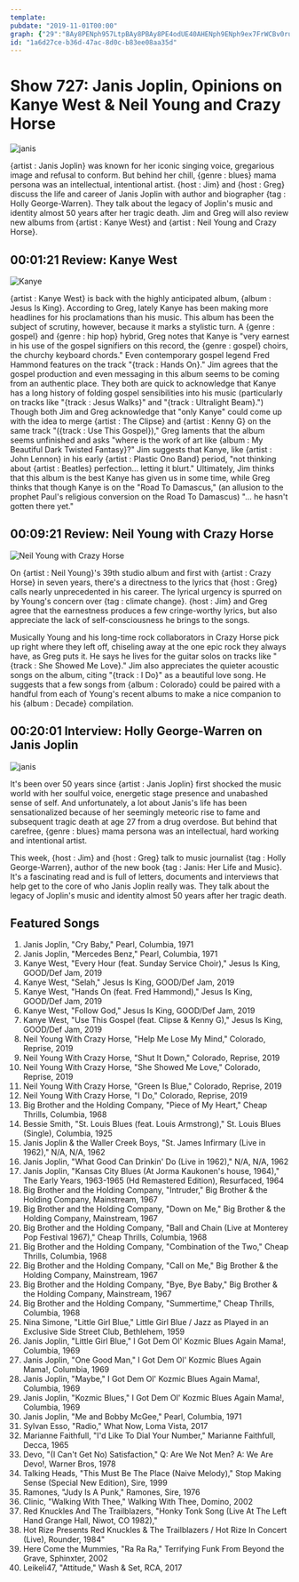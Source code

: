 ```yaml
---
template: 
pubdate: "2019-11-01T00:00"
graph: {"29":"BAy8PENph957LtpBAy8PBAy8PE4odUE40AHENph9ENph9ex7FrWCBv0ruJNy","FL":"BBOMGwb4uRk2OMvwb4uR","XD":"eRBqruRDYxBB5keuRDYxBB5kewjjr3"}
id: "1a6d27ce-b36d-47ac-8d0c-b83ee08aa35d"
---
```






# Show 727: Janis Joplin, Opinions on Kanye West & Neil Young and Crazy Horse

![janis](https://static.soundopinions.org/images/2019/janis.jpg)

{artist : Janis Joplin} was known for her iconic singing voice, gregarious image and refusal to conform. But behind her chill, {genre : blues} mama persona was an intellectual, intentional artist. {host : Jim} and {host : Greg} discuss the life and career of Janis Joplin with author and biographer {tag : Holly George-Warren}. They talk about the legacy of Joplin's music and identity almost 50 years after her tragic death. Jim and Greg will also review new albums from {artist : Kanye West} and {artist : Neil Young and Crazy Horse}.



## 00:01:21 Review: Kanye West

![Kanye](https://static.soundopinions.org/assets/727/290.jpg)

{artist : Kanye West} is back with the highly anticipated album, {album : Jesus Is King}. According to Greg, lately Kanye has been making more headlines for his proclamations than his music. This album has been the subject of scrutiny, however, because it marks a stylistic turn. A {genre : gospel} and {genre : hip hop} hybrid, Greg notes that Kanye is "very earnest in his use of the gospel signifiers on this record, the {genre : gospel} choirs, the churchy keyboard chords." Even contemporary gospel legend Fred Hammond features on the track "{track : Hands On}." Jim agrees that the gospel production and even messaging in this album seems to be coming from an authentic place. They both are quick to acknowledge that Kanye has a long history of folding gospel sensibilities into his music (particularly on tracks like "{track : Jesus Walks}" and "{track : Ultralight Beam}.") Though both Jim and Greg acknowledge that "only Kanye" could come up with the idea to merge {artist : The Clipse} and {artist : Kenny G} on the same track "({track : Use This Gospel})," Greg laments that the album seems unfinished and asks "where is the work of art like {album : My Beautiful Dark Twisted Fantasy}?" Jim suggests that Kanye, like {artist : John Lennon} in his early {artist : Plastic Ono Band} period, "not thinking about {artist : Beatles} perfection… letting it blurt." Ultimately, Jim thinks that this album is the best Kanye has given us in some time, while Greg thinks that though Kanye is on the "Road To Damascus," (an allusion to the prophet Paul's religious conversion on the Road To Damascus) "… he hasn't gotten there yet."



## 00:09:21 Review: Neil Young with Crazy Horse

![Neil Young with Crazy Horse](https://static.soundopinions.org/assets/727/FL0.jpg)

On {artist : Neil Young}'s 39th studio album and first with {artist : Crazy Horse} in seven years, there's a directness to the lyrics that {host : Greg} calls nearly unprecedented in his career. The lyrical urgency is spurred on by Young's concern over {tag : climate change}. {host : Jim} and Greg agree that the earnestness produces a few cringe-worthy lyrics, but also appreciate the lack of self-consciousness he brings to the songs.

Musically Young and his long-time rock collaborators in Crazy Horse pick up right where they left off, chiseling away at the one epic rock they always have, as Greg puts it. He says he lives for the guitar solos on tracks like "{track : She Showed Me Love}." Jim also appreciates the quieter acoustic songs on the album, citing "{track : I Do}" as a beautiful love song. He suggests that a few songs from {album : Colorado} could be paired with a handful from each of Young's recent albums to make a nice companion to his {album : Decade} compilation.



## 00:20:01 Interview: Holly George-Warren on Janis Joplin

![janis](https://static.soundopinions.org/assets/727/XD0.jpg)

It's been over 50 years since {artist : Janis Joplin} first shocked the music world with her soulful voice, energetic stage presence and unabashed sense of self. And unfortunately, a lot about Janis's life has been sensationalized because of her seemingly meteoric rise to fame and subsequent tragic death at age 27 from a drug overdose. But behind that carefree, {genre : blues} mama persona was an intellectual, hard working and intentional artist.

This week, {host : Jim} and {host : Greg} talk to music journalist {tag : Holly George-Warren}, author of the new book {tag : Janis: Her Life and Music}. It's a fascinating read and is full of letters, documents and interviews that help get to the core of who Janis Joplin really was. They talk about the legacy of Joplin's music and identity almost 50 years after her tragic death.



## Featured Songs

1. Janis Joplin, "Cry Baby," Pearl, Columbia, 1971
2. Janis Joplin, "Mercedes Benz," Pearl, Columbia, 1971
3. Kanye West, "Every Hour (feat. Sunday Service Choir)," Jesus Is King, GOOD/Def Jam, 2019
4. Kanye West, "Selah," Jesus Is King, GOOD/Def Jam, 2019
5. Kanye West, "Hands On (feat. Fred Hammond)," Jesus Is King, GOOD/Def Jam, 2019
6. Kanye West, "Follow God," Jesus Is King, GOOD/Def Jam, 2019
7. Kanye West, "Use This Gospel (feat. Clipse & Kenny G)," Jesus Is King, GOOD/Def Jam, 2019
8. Neil Young With Crazy Horse, "Help Me Lose My Mind," Colorado, Reprise, 2019
9. Neil Young With Crazy Horse, "Shut It Down," Colorado, Reprise, 2019
10. Neil Young With Crazy Horse, "She Showed Me Love," Colorado, Reprise, 2019
11. Neil Young With Crazy Horse, "Green Is Blue," Colorado, Reprise, 2019
12. Neil Young With Crazy Horse, "I Do," Colorado, Reprise, 2019
13. Big Brother and the Holding Company, "Piece of My Heart," Cheap Thrills, Columbia, 1968
14. Bessie Smith, "St. Louis Blues (feat. Louis Armstrong)," St. Louis Blues (Single), Columbia, 1925
15. Janis Joplin & the Waller Creek Boys, "St. James Infirmary (Live in 1962)," N/A, N/A, 1962
16. Janis Joplin, "What Good Can Drinkin' Do (Live in 1962)," N/A, N/A, 1962
17. Janis Joplin, "Kansas City Blues (At Jorma Kaukonen's house, 1964)," The Early Years, 1963-1965 (Hd Remastered Edition), Resurfaced, 1964
18. Big Brother and the Holding Company, "Intruder," Big Brother & the Holding Company, Mainstream, 1967
19. Big Brother and the Holding Company, "Down on Me," Big Brother & the Holding Company, Mainstream, 1967
20. Big Brother and the Holding Company, "Ball and Chain (Live at Monterey Pop Festival 1967)," Cheap Thrills, Columbia, 1968
21. Big Brother and the Holding Company, "Combination of the Two," Cheap Thrills, Columbia, 1968
22. Big Brother and the Holding Company, "Call on Me," Big Brother & the Holding Company, Mainstream, 1967
23. Big Brother and the Holding Company, "Bye, Bye Baby," Big Brother & the Holding Company, Mainstream, 1967
24. Big Brother and the Holding Company, "Summertime," Cheap Thrills, Columbia, 1968
25. Nina Simone, "Little Girl Blue," Little Girl Blue / Jazz as Played in an Exclusive Side Street Club, Bethlehem, 1959
26. Janis Joplin, "Little Girl Blue," I Got Dem Ol' Kozmic Blues Again Mama!, Columbia, 1969
27. Janis Joplin, "One Good Man," I Got Dem Ol' Kozmic Blues Again Mama!, Columbia, 1969
28. Janis Joplin, "Maybe," I Got Dem Ol' Kozmic Blues Again Mama!, Columbia, 1969
29. Janis Joplin, "Kozmic Blues," I Got Dem Ol' Kozmic Blues Again Mama!, Columbia, 1969
30. Janis Joplin, "Me and Bobby McGee," Pearl, Columbia, 1971
31. Sylvan Esso, "Radio," What Now, Loma Vista, 2017
32. Marianne Faithfull, "I'd Like To Dial Your Number," Marianne Faithfull, Decca, 1965
33. Devo, "(I Can't Get No) Satisfaction," Q: Are We Not Men? A: We Are Devo!, Warner Bros, 1978
34. Talking Heads, "This Must Be The Place (Naive Melody)," Stop Making Sense (Special New Edition), Sire, 1999
35. Ramones, "Judy Is A Punk," Ramones, Sire, 1976
36. Clinic, "Walking With Thee," Walking With Thee, Domino, 2002
37. Red Knuckles And The Trailblazers, "Honky Tonk Song (Live At The Left Hand Grange Hall, Niwot, CO  1982),"
38. Hot Rize Presents Red Knuckles & The Trailblazers / Hot Rize In Concert (Live), Rounder, 1984"
39. Here Come the Mummies, "Ra Ra Ra," Terrifying Funk From Beyond the Grave,  Sphinxter, 2002
40. Leikeli47, "Attitude," Wash & Set, RCA, 2017